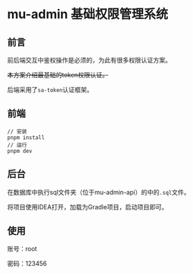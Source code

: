 # mu-admin 基础权限管理系统

## 前言

前后端交互中鉴权操作是必须的，为此有很多权限认证方案。

~~本方案介绍最基础的token权限认证。~~

后端采用了`sa-token`认证框架。

## 前端

```
// 安装
pnpm install
// 运行
pnpm dev
```

## 后台

在数据库中执行sql文件夹（位于mu-admin-api）的中的`.sql`文件。

将项目使用IDEA打开，加载为Gradle项目，启动项目即可。

## 使用

账号：root

密码：123456